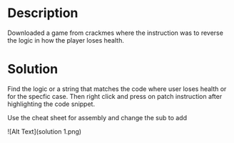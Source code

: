 # Description 
Downloaded a game from crackmes where the instruction was to reverse the logic in how the player loses health.

# Solution
Find the logic or a string that matches the code where user loses health or for the specfic case. Then right click and press on patch instruction after highlighting the code snippet.

Use the cheat sheet for assembly and change the sub to add

![Alt Text](solution 1.png)


